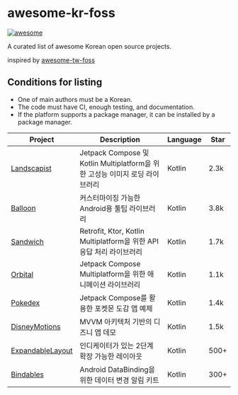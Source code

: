 # awesome-kr-foss

[![awesome](https://camo.githubusercontent.com/13c4e50d88df7178ae1882a203ed57b641674f94/68747470733a2f2f63646e2e7261776769742e636f6d2f73696e647265736f726875732f617765736f6d652f643733303566333864323966656437386661383536353265336136336531353464643865383832392f6d656469612f62616467652e737667)](https://github.com/darjeeling/awesome-kr-foss)

A curated list of awesome Korean open source projects.

inspired by [awesome-tw-foss](https://github.com/tjwei/awesome-tw-foss)

## Conditions for listing
* One of main authors must be a Korean.
* The code must have CI, enough testing, and documentation.
* If the platform supports a package manager, it can be installed by a package manager.

| Project                                                          | Description                                                 | Language | Star |
| ---------------------------------------------------------------- | ----------------------------------------------------------- | -------- | ---- |
| [Landscapist](https://github.com/skydoves/landscapist)           | Jetpack Compose 및 Kotlin Multiplatform을 위한 고성능 이미지 로딩 라이브러리 | Kotlin   | 2.3k |
| [Balloon](https://github.com/skydoves/balloon)                   | 커스터마이징 가능한 Android용 툴팁 라이브러리                                | Kotlin   | 3.8k |
| [Sandwich](https://github.com/skydoves/sandwich)                 | Retrofit, Ktor, Kotlin Multiplatform을 위한 API 응답 처리 라이브러리    | Kotlin   | 1.7k |
| [Orbital](https://github.com/skydoves/Orbital)                   | Jetpack Compose Multiplatform을 위한 애니메이션 라이브러리               | Kotlin   | 1.1k |
| [Pokedex](https://github.com/skydoves/Pokedex)                   | Jetpack Compose를 활용한 포켓몬 도감 앱 예제                            | Kotlin   | 1.4k |
| [DisneyMotions](https://github.com/skydoves/DisneyMotions)       | MVVM 아키텍처 기반의 디즈니 앱 데모                                      | Kotlin   | 1.5k |
| [ExpandableLayout](https://github.com/skydoves/ExpandableLayout) | 인디케이터가 있는 2단계 확장 가능한 레이아웃                                   | Kotlin   | 500+  |
| [Bindables](https://github.com/skydoves/Bindables)               | Android DataBinding을 위한 데이터 변경 알림 키트                        | Kotlin   | 300+ |

